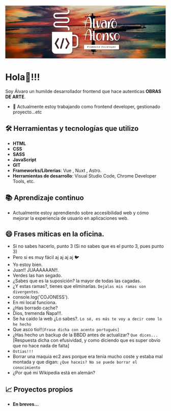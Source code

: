 ![Mi imagen](assets/banner4.png)

# Hola👋!!!

Soy Álvaro un humilde desarrollador frontend que hace autenticas **OBRAS DE ARTE**.

- 🔭 Actualmente estoy trabajando como frontend developer, gestionado proyecto...etc

## 🛠️ Herramientas y tecnologías que utilizo

- **HTML**
- **CSS**
- **SASS**
- **JavaScript**
- **GIT**
- **Frameworks/Librerias**:  Vue , Nuxt , Astro.
- **Herramientas de desarrollo**: Visual Studio Code, Chrome Developer Tools, etc.

## 📚 Aprendizaje continuo

- Actualmente estoy aprendiendo sobre accesibilidad web y cómo mejorar la experiencia de usuario en aplicaciones web.
<!--## ⚡ Curiosidades

- ¿Sabías que el primer sitio web fue creado por Tim Berners-Lee en 1990?
- El aliento de gato huele a comida de gato.-->
## 😄 Frases míticas en la oficina.

- Si no sabes hacerlo, punto 3 (Si no sabes que es el punto 3, pues punto 3)
- Pero si es muy fácil aj aj aj aj  🐦
- Yo estoy bien.
- Juan!! JUAAAAAAN!!.
- Verdes las han segado.
- ¿Sabes que es la suposición? la mayor de todas las cagadas.
- ¿Y estas ramas?, tienes que eliminarlas. `Dejalas mis ramas son divergentes`.
- console.log('COJONESS').
- En mi local funciona.
- ¿Has borrado cache?
- Dios, tremenda Ñapa!!!.
- Se ha caído la web ¿Lo sabes?. `Lo sé, es más te voy a decir como lo he hecho`
- Que asco tio!!`[Frase dicha con acento portugués]`
- ¿Has hecho un backup de la BBDD antes de actualizar? `Que dices...` [Respuesta dicha con efusividad, y como diciendo que es super obvio que no hace nada de falta]
- `Ostias!!!`
- Borrar una maquia ec2 aws porque era tenía mucho coste y estaba mal montada y que digan: `¿Que haceis? No se puede borrar el conocimiento`
- ¿Por qué mi Wikipedia está en alemán?
## 📈 Proyectos propios

- **En breves...** 

<!--
## 📫 Cómo contactarme

- **LinkedIn**: [linkedin.com/in/tu_perfil](https://linkedin.com/in/AlvaroAlonsoAlons)
- **GitHub**: [github.com/tu_usuario](https://github.com/alvaroAlonsoAlonso)
-- >

<!--
**AlvaroAlonsoAlonso/AlvaroAlonsoAlonso** is a ✨ _special_ ✨ repository because its `README.md` (this file) appears on your GitHub profile.

Here are some ideas to get you started:

- 🔭 I’m currently working on ...
- 🌱 I’m currently learning ...
- 👯 I’m looking to collaborate on ...
- 🤔 I’m looking for help with ...
- 💬 Ask me about ...
- 📫 How to reach me: ...
- 😄 Pronouns: ...
- ⚡ Fun fact: ...
-->
